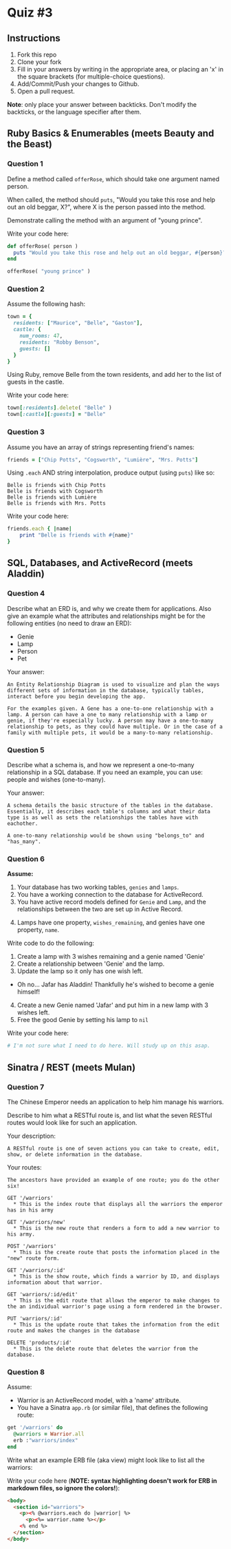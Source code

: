 # Quiz #3

## Instructions

1. Fork this repo
2. Clone your fork
3. Fill in your answers by writing in the appropriate area, or placing an 'x' in
the square brackets (for multiple-choice questions).
4. Add/Commit/Push your changes to Github.
5. Open a pull request.

**Note**: only place your answer between backticks. Don't modify the backticks,
or the language specifier after them.

## Ruby Basics & Enumerables (meets Beauty and the Beast)


### Question 1

Define a method called `offerRose`, which should take one argument named person.

When called, the method should `puts`, "Would you take this rose and help out
an old beggar, X?", where X is the person passed into the method.

Demonstrate calling the method with an argument of "young prince".

Write your code here:
```ruby
def offerRose( person )
  puts "Would you take this rose and help out an old beggar, #{person}?"
end

offerRose( "young prince" )
```

### Question 2

Assume the following hash:

```ruby
town = {
  residents: ["Maurice", "Belle", "Gaston"],
  castle: {
    num_rooms: 47,
    residents: "Robby Benson",
    guests: []
  }
}
```

Using Ruby, remove Belle from the town residents, and
add her to the list of guests in the castle.

Write your code here:
```ruby
town[:residents].delete( "Belle" )
town[:castle][:guests] = "Belle"
```

### Question 3

Assume you have an array of strings representing friend's names:

```ruby
friends = ["Chip Potts", "Cogsworth", "Lumière", "Mrs. Potts"]
```

Using `.each` AND string interpolation, produce output (using `puts`) like so:

```
Belle is friends with Chip Potts
Belle is friends with Cogsworth
Belle is friends with Lumière
Belle is friends with Mrs. Potts
```

Write your code here:
```ruby
friends.each { |name|
    print "Belle is friends with #{name}"
}
```

## SQL, Databases, and ActiveRecord (meets Aladdin)

### Question 4

Describe what an ERD is, and why we create them for applications. Also give an
example what the attributes and relationships might be for the following
entities (no need to draw an ERD):
<!-- Maybe clarify whether they're meant to give relationships between all four entities or... -->
* Genie
* Lamp
* Person
* Pet

Your answer:
```
An Entity Relationship Diagram is used to visualize and plan the ways different sets of information in the database, typically tables, interact before you begin developing the app.

For the examples given. A Gene has a one-to-one relationship with a lamp. A person can have a one to many relationship with a lamp or genie, if they're especially lucky. A person may have a one-to-many relationship to pets, as they could have multiple. Or in the case of a family with multiple pets, it would be a many-to-many relationship.
```

### Question 5

Describe what a schema is, and how we represent a one-to-many relationship in a
SQL database. If you need an example, you can use: people and wishes
(one-to-many).

Your answer:
```
A schema details the basic structure of the tables in the database. Essentially, it describes each table's columns and what their data type is as well as sets the relationships the tables have with eachother.

A one-to-many relationship would be shown using "belongs_to" and "has_many".
```

### Question 6

**Assume:**
1. Your database has two working tables, `genies` and `lamps`.
2. You have a working connection to the database for ActiveRecord.
3. You have active record models defined for `Genie` and `Lamp`, and the
relationships between the two are set up in Active Record.
<!-- Do we want to specifiy what kind of relationship they have, in case some students aren't familiar with the mythology...? -->
4. Lamps have one property, `wishes_remaining`, and genies have one property, `name`.

Write code to do the following:

1. Create a lamp with 3 wishes remaining and a genie named 'Genie'
2. Create a relationship between 'Genie' and the lamp.
3. Update the lamp so it only has one wish left.
  * Oh no... Jafar has Aladdin! Thankfully he's wished to become a genie himself!
4. Create a new Genie named 'Jafar' and put him in a new lamp with 3 wishes left.
5. Free the good Genie by setting his lamp to `nil`


Write your code here:
```ruby
# I'm not sure what I need to do here. Will study up on this asap.
```

## Sinatra / REST (meets Mulan)

### Question 7

The Chinese Emperor needs an application to help him manage his warriors.
<!-- LOLZ. YES. -->

Describe to him what a RESTful route is, and list what the seven RESTful routes would look like for such an application.

Your description:
```
A RESTful route is one of seven actions you can take to create, edit, show, or delete information in the database.
```
Your routes:
```
The ancestors have provided an example of one route; you do the other six!

GET '/warriors'
  * This is the index route that displays all the warriors the emperor has in his army

GET '/warriors/new'
  * This is the new route that renders a form to add a new warrior to his army.

POST '/warriors'
  * This is the create route that posts the information placed in the "new" route form.

GET '/warriors/:id'
  * This is the show route, which finds a warrior by ID, and displays information about that warrior.

GET 'warriors/:id/edit'
  * This is the edit route that allows the emperor to make changes to the an individual warrior's page using a form rendered in the browser.

PUT 'warriors/:id'
  * This is the update route that takes the information from the edit route and makes the changes in the database

DELETE 'products/:id'
  * This is the delete route that deletes the warrior from the database.
```

### Question 8

Assume:
* Warrior is an ActiveRecord model, with a 'name' attribute.
* You have a Sinatra `app.rb` (or similar file), that defines the following
route:

```ruby
get '/warriors' do
  @warriors = Warrior.all
  erb :"warriors/index"
end
```

Write what an example ERB file (aka view) might look like to list all the warriors:

Write your code here (**NOTE: syntax highlighting doesn't work for ERB in markdown files, so ignore the colors!**):
```html
<body>
  <section id="warriors">
    <p><% @warriors.each do |warrior| %>
      <p><%= warrior.name %></p>
    <% end %>
  </section>
</body>
```
